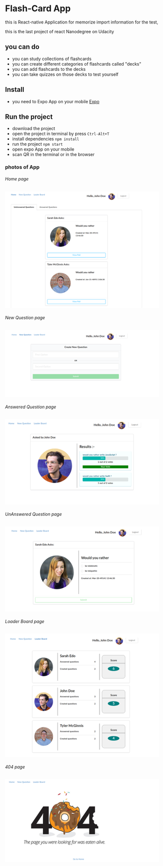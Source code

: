 # Flash-Card App

this is React-native Application for memorize import information for the test,

this is the last project of react Nanodegree on Udacity

## you can do 

* you can study collections of flashcards
* you can create different categories of flashcards called "decks"
* you can add flashcards to the decks
* you can take quizzes on those decks to test yourself

## Install

* you need to Expo App on your mobile [Expo](https://expo.io/)

## Run the project

* download the project 
* open the project in terminal by press `Ctrl-Alt+T`
* install dependencies `npm install` 
* run the project `npm start`
* open expo App on your mobile
* scan QR in the terminal or in the browser


### photos of App

###### Home page
![alt text](https://github.com/Mohamed-awad/Would-You-Rather/blob/master/public/images/home.png)

###### New Question page
![alt text](https://github.com/Mohamed-awad/Would-You-Rather/blob/master/public/images/new_question.png)

###### Answered Question page
![alt text](https://github.com/Mohamed-awad/Would-You-Rather/blob/master/public/images/answered_question.png)

###### UnAnswered Question page
![alt text](https://github.com/Mohamed-awad/Would-You-Rather/blob/master/public/images/unanswered_question.png)

###### Loader Board page
![alt text](https://github.com/Mohamed-awad/Would-You-Rather/blob/master/public/images/loader_board.png)

###### 404 page
![alt text](https://github.com/Mohamed-awad/Would-You-Rather/blob/master/public/images/404.png)
